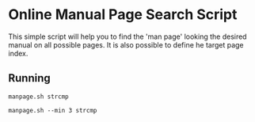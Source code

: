 # Online Manual Page Search Script
This simple script will help you to find the 'man page' looking the desired manual  on all possible pages.
It is also possible to define he target page index.


## Running

`manpage.sh strcmp`

`manpage.sh --min 3 strcmp`

